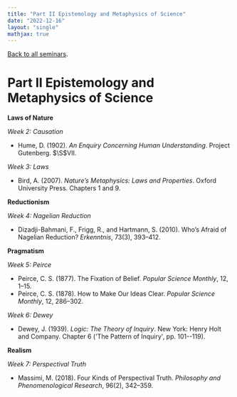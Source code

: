 ```yaml
---
title: "Part II Epistemology and Metaphysics of Science"
date: "2022-12-16"
layout: "single"
mathjax: true
---
```


[Back to all seminars](../).

# Part II Epistemology and Metaphysics of Science

**Laws of Nature**

*Week 2: Causation*

- Hume, D. (1902). *An Enquiry Concerning Human Understanding*. Project Gutenberg. $\S$VII.  

*Week 3: Laws*

- Bird, A. (2007). *Nature’s Metaphysics: Laws and Properties*. Oxford University Press. Chapters 1 and 9. 

**Reductionism**

*Week 4: Nagelian Reduction*

- Dizadji-Bahmani, F., Frigg, R., and Hartmann, S. (2010). Who’s Afraid of Nagelian Reduction? *Erkenntnis*, 73(3), 393–412.

**Pragmatism**

*Week 5: Peirce*

- Peirce, C. S. (1877). The Fixation of Belief. *Popular Science Monthly*, 12, 1–15.  
- Peirce, C. S. (1878). How to Make Our Ideas Clear. *Popular Science Monthly*, 12, 286–302.

*Week 6: Dewey*

- Dewey, J. (1939). *Logic: The Theory of Inquiry*. New York: Henry Holt and Company. Chapter 6 ('The Pattern of Inquiry', pp. 101--119). 

**Realism**

*Week 7: Perspectival Truth*

- Massimi, M. (2018). Four Kinds of Perspectival Truth. *Philosophy and Phenomenological Research*, 96(2), 342–359.  